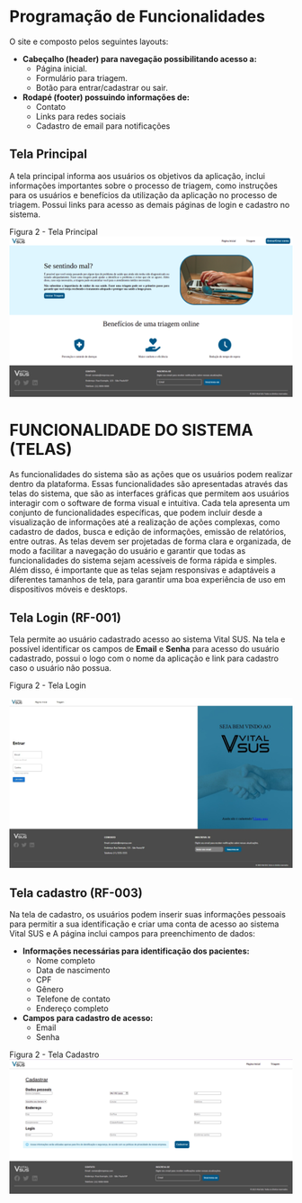 # Programação de Funcionalidades

O site e composto pelos seguintes layouts:

- **Cabeçalho (header) para navegação possibilitando acesso a:**
  - Página inicial.
  - Formulário para triagem.
  - Botão para entrar/cadastrar ou sair.
- **Rodapé (footer) possuindo informações de:**
  - Contato
  - Links para redes sociais
  - Cadastro de email para notificações

## Tela Principal

A tela principal informa aos usuários os objetivos da aplicação, inclui informações importantes sobre o processo de triagem, como instruções para os usuários e benefícios da utilização da aplicação no processo de triagem. Possui links para acesso as demais páginas de login e cadastro no sistema.

Figura 2 - Tela Principal
![HomePage](img/HomePage.png)

# FUNCIONALIDADE DO SISTEMA (TELAS)

As funcionalidades do sistema são as ações que os usuários podem realizar dentro da plataforma. Essas funcionalidades são apresentadas através das telas do sistema, que são as interfaces gráficas que permitem aos usuários interagir com o software de forma visual e intuitiva. Cada tela apresenta um conjunto de funcionalidades específicas, que podem incluir desde a visualização de informações até a realização de ações complexas, como cadastro de dados, busca e edição de informações, emissão de relatórios, entre outras. As telas devem ser projetadas de forma clara e organizada, de modo a facilitar a navegação do usuário e garantir que todas as funcionalidades do sistema sejam acessíveis de forma rápida e simples. Além disso, é importante que as telas sejam responsivas e adaptáveis a diferentes tamanhos de tela, para garantir uma boa experiência de uso em dispositivos móveis e desktops.

## Tela Login (RF-001)

Tela permite ao usuário cadastrado acesso ao sistema Vital SUS. Na tela e possível identificar os campos de **Email** e **Senha** para acesso do usuário cadastrado, possui o logo com o nome da aplicação e link para cadastro caso o usuário não possua.

Figura 2 - Tela Login

![Login](img/Login.jpeg)

## Tela cadastro (RF-003)

Na tela de cadastro, os usuários podem inserir suas informações pessoais para permitir a sua identificação e criar uma conta de acesso ao sistema Vital SUS e A página inclui campos para preenchimento de dados:

- **Informações necessárias para identificação dos pacientes:**
  - Nome completo
  - Data de nascimento
  - CPF
  - Gênero
  - Telefone de contato
  - Endereço completo
- **Campos para cadastro de acesso:**
  - Email
  - Senha

Figura 2 - Tela Cadastro
![UserFlow](img/CadastroV2.png)
